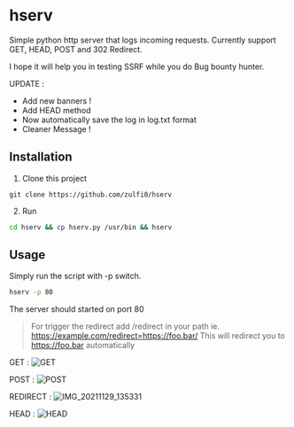# hserv

Simple python http server that logs incoming requests.
Currently support GET, HEAD, POST and 302 Redirect.

I hope it will help you in testing SSRF while you do Bug bounty hunter.

UPDATE :
- Add new banners !
- Add HEAD method
- Now automatically save the log in log.txt format
- Cleaner Message !

## Installation
1. Clone this project
```
git clone https://github.com/zulfi0/hserv
```
2. Run
```bash
cd hserv && cp hserv.py /usr/bin && hserv
```
## Usage
Simply run the script with -p switch.

```bash
hserv -p 80
```
The server should started on port 80
>For trigger the redirect add /redirect in your path ie. https://example.com/redirect=https://foo.bar/
This will redirect you to https://foo.bar automatically

GET :
![GET](https://user-images.githubusercontent.com/68773572/144163318-1410e2f2-24e9-45cf-b57d-365afda994f5.jpg)

POST :
![POST](https://user-images.githubusercontent.com/68773572/144163345-6c127da6-7e64-4827-8067-3028f3e1188d.jpg)

REDIRECT :
![IMG_20211129_135331](https://user-images.githubusercontent.com/68773572/143817234-a5d08be1-34ae-4cbc-a300-76b1472f5b60.jpg)

HEAD :
![HEAD](https://user-images.githubusercontent.com/68773572/144163381-5aa61fb7-b436-4b16-ac9b-6b1078c081c3.jpg)
